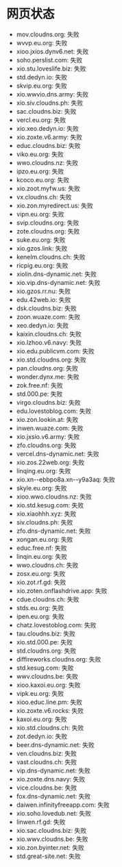 # 网页状态
- mov.cloudns.org: 失败
- wvvp.eu.org: 失败
- xioo.jxios.dynv6.net: 失败
- soho.perslist.com: 失败
- xio.stu.loveslife.biz: 失败
- std.dedyn.io: 失败
- skvip.eu.org: 失败
- xio.wwvio.dns.army: 失败
- xio.siv.cloudns.ph: 失败
- sac.cloudns.biz: 失败
- vercl.eu.org: 失败
- xio.xeo.dedyn.io: 失败
- xio.zoxte.v6.army: 失败
- educ.cloudns.biz: 失败
- viko.eu.org: 失败
- wwo.cloudns.nz: 失败
- ipzo.eu.org: 失败
- kcoco.eu.org: 失败
- xio.zoot.myfw.us: 失败
- vx.cloudns.ch: 失败
- xio.zon.myredirect.us: 失败
- vipn.eu.org: 失败
- svip.cloudns.org: 失败
- zote.cloudns.org: 失败
- suke.eu.org: 失败
- xio.gzos.link: 失败
- kenelm.cloudns.ch: 失败
- ricpig.eu.org: 失败
- xiolin.dns-dynamic.net: 失败
- xio.vip.dns-dynamic.net: 失败
- xio.gzos.rr.nu: 失败
- edu.42web.io: 失败
- dsk.cloudns.biz: 失败
- zoon.wuaze.com: 失败
- xeo.dedyn.io: 失败
- kaixin.cloudns.ch: 失败
- xio.lzhoo.v6.navy: 失败
- xio.edu.publicvm.com: 失败
- xio.std.cloudns.org: 失败
- pan.cloudns.org: 失败
- wonder.dynx.me: 失败
- zok.free.nf: 失败
- std.000.pe: 失败
- virgo.cloudns.biz: 失败
- edu.lovestoblog.com: 失败
- xio.zon.lookin.at: 失败
- inwen.wuaze.com: 失败
- xio.jxsio.v6.army: 失败
- zfo.cloudns.org: 失败
- vercel.dns-dynamic.net: 失败
- xio.zos.22web.org: 失败
- linqing.eu.org: 失败
- xio.xn--ebbpo8a.xn--y9a3aq: 失败
- skyle.eu.org: 失败
- xioo.wwo.cloudns.nz: 失败
- xio.std.kesug.com: 失败
- xio.xiaohhh.xyz: 失败
- siv.cloudns.ph: 失败
- zfo.dns-dynamic.net: 失败
- xongan.eu.org: 失败
- educ.free.nf: 失败
- linqin.eu.org: 失败
- wwo.cloudns.ch: 失败
- zosx.eu.org: 失败
- xio.zot.rf.gd: 失败
- xio.zoten.onflashdrive.app: 失败
- cdue.cloudns.ch: 失败
- stds.eu.org: 失败
- ipen.eu.org: 失败
- chatz.lovestoblog.com: 失败
- tau.cloudns.biz: 失败
- xio.std.000.pe: 失败
- std.cloudns.org: 失败
- diffireworks.cloudns.org: 失败
- std.kesug.com: 失败
- wwv.cloudns.be: 失败
- xioo.kaxoi.eu.org: 失败
- vipk.eu.org: 失败
- xioo.educ.line.pm: 失败
- xio.zoxte.v6.rocks: 失败
- kaxoi.eu.org: 失败
- xio.std.cloudns.ch: 失败
- zot.dedyn.io: 失败
- beer.dns-dynamic.net: 失败
- ven.cloudns.biz: 失败
- vast.cloudns.ch: 失败
- vip.dns-dynamic.net: 失败
- xio.zoxte.dns.navy: 失败
- vice.cloudns.be: 失败
- fox.dns-dynamic.net: 失败
- daiwen.infinityfreeapp.com: 失败
- xio.soho.lovedub.net: 失败
- linwen.rf.gd: 失败
- xio.sac.cloudns.biz: 失败
- xio.wwv.cloudns.be: 失败
- xio.zon.byinter.net: 失败
- std.great-site.net: 失败
